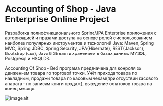

Accounting of Shop - Java Enterprise Online Project 
====================================================

Разработка полнофункционального Spring/JPA Enterprise приложения c авторизацией и правами доступа на основе ролей с использованием наиболее популярных инструментов и технологий Java: Maven, Spring MVC, Spring JDBC, Spring Security, JPA(Hibernate), REST(Jackson), Bootstrap (css), Java 8 Stream  и хранением в базах данных MYSQL, Postgresql и HSQLDB.
<p>
   Accounting Of Shop - Веб програма предзначена для конроля за движением товара по торговой точки. Учёт прихода товара
   по накладным, продажи товара по касовым чекам(при отсуствии касового апарата - по записам книги продаж), выведение
   остатоков товара на конец месяця.
</p>

![Image alt](https://github.com/dimaSkalora/AccountingOfShop/blob/master/image/)
